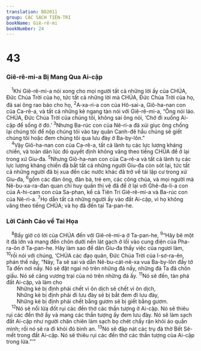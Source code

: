 ```yaml
---
translation: BD2011
group: CÁC SÁCH TIÊN-TRI
bookName: Giê-rê-mi 
bookNumber: 24
---
```


<div class="title"><h1>43</h1><h3>Giê-rê-mi-a Bị Mang Qua Ai-cập</h3></div>
<span class="verse gie_43_1"> <sup>1</sup>Khi Giê-rê-mi-a nói xong cho mọi người tất cả những lời ấy của CHÚA, Ðức Chúa Trời của họ, tức tất cả những lời mà CHÚA, Ðức Chúa Trời của họ, đã sai ông rao báo cho họ, </span>
<span class="verse gie_43_2"><sup>2</sup>A-xa-ri-a con của Hô-sai-a, Giô-ha-nan con của Ca-rê-a, và tất cả những kẻ ngang tàn nói với Giê-rê-mi-a, “Ông nói láo. CHÚA, Ðức Chúa Trời của chúng tôi, không sai ông nói, ‘Chớ đi xuống Ai-cập để sống ở đó.’ </span>
<span class="verse gie_43_3"><sup>3</sup>Nhưng Ba-rúc con của Nê-ri-a đã xúi giục ông chống lại chúng tôi để nộp chúng tôi vào tay quân Canh-đê hầu chúng sẽ giết chúng tôi hoặc đem chúng tôi qua lưu đày ở Ba-by-lôn.”<br/></span>
<span class="verse gie_43_4"> <sup>4</sup>Vậy Giô-ha-nan con của Ca-rê-a, tất cả lãnh tụ các lực lượng kháng chiến, và toàn dân lúc đó quyết định không vâng theo tiếng CHÚA để ở lại trong xứ Giu-đa. </span>
<span class="verse gie_43_5"><sup>5</sup>Nhưng Giô-ha-nan con của Ca-rê-a và tất cả lãnh tụ các lực lượng kháng chiến đã bắt tất cả những người Giu-đa còn sót lại, tức tất cả những người đã bị xua đến các nước khác đã trở về tái lập cư trong xứ Giu-đa, </span>
<span class="verse gie_43_6"><sup>6</sup>gồm các đàn ông, đàn bà, trẻ em, các công chúa, và mọi người mà Nê-bu-xa-ra-đan quan chỉ huy quân thị vệ đã để ở lại với Ghê-đa-li-a con của A-hi-cam con của Sa-phan, kể cả Tiên Tri Giê-rê-mi-a và Ba-rúc con của Nê-ri-a. </span>
<span class="verse gie_43_7"><sup>7</sup>Họ dẫn tất cả những người ấy vào đất Ai-cập, vì họ không vâng theo tiếng CHÚA; và họ đã đến tại Ta-pan-he.<br/></span>
<div class="title"><h3>Lời Cảnh Cáo về Tai Họa</h3></div>
<span class="verse gie_43_8"> <sup>8</sup>Bấy giờ có lời của CHÚA đến với Giê-rê-mi-a ở Ta-pan-he, </span>
<span class="verse gie_43_9"><sup>9</sup>“Hãy bê một ít đá lớn và mang đến chôn dưới nền lát gạch ở lối vào cung điện của Pha-ra-ôn ở Ta-pan-he. Hãy làm sao để dân Giu-đa thấy việc của ngươi làm, </span>
<span class="verse gie_43_10"><sup>10</sup>rồi nói với chúng, ‘CHÚA các đạo quân, Ðức Chúa Trời của I-sơ-ra-ên, phán thế nầy, “Này, Ta sẽ sai và dẫn Nê-bu-cát-nê-xa vua Ba-by-lôn đầy tớ Ta đến nơi nầy. Nó sẽ đặt ngai nó trên những đá nầy, những đá Ta đã chôn giấu. Nó sẽ căng vương trại của nó trên những đá ấy. </span>
<span class="verse gie_43_11"><sup>11</sup>Nó sẽ đến, tàn phá đất Ai-cập, và làm cho<br/>  Những kẻ bị định phải chết vì ôn dịch sẽ chết vì ôn dịch,<br/>  Những kẻ bị định phải đi lưu đày sẽ bị bắt đem đi lưu đày,<br/>  Những kẻ bị định phải chết bằng gươm sẽ bị giết bằng gươm.<br/></span>
<span class="verse gie_43_12"> <sup>12</sup>Nó sẽ nổi lửa đốt rụi các đền thờ các thần tượng ở Ai-cập. Nó sẽ thiêu rụi các đền thờ ấy và mang các thần tượng ấy đem lưu đày. Nó sẽ làm sạch đất Ai-cập như người chăn chiên làm sạch bọ chét chấy rận khỏi áo quần mình; rồi nó sẽ ra đi khỏi đó bình an. </span>
<span class="verse gie_43_13"><sup>13</sup>Nó sẽ đập nát các trụ đá thờ Bết Sê-mết trong đất Ai-cập. Nó sẽ thiêu rụi các đền thờ các thần tượng của Ai-cập trong lửa.”’”<br/></span>

